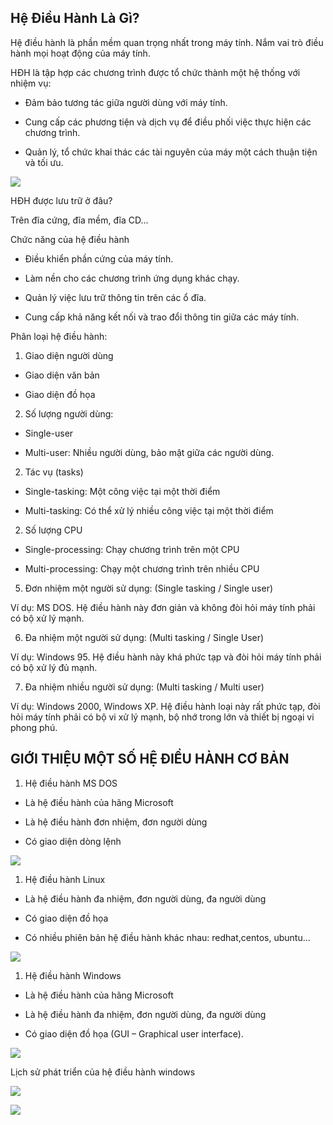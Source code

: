 ## Hệ Điều Hành Là Gì?

Hệ điều hành là phần mềm quan trọng nhất trong máy tính. Nắm vai trò
điều hành mọi hoạt động của máy tính.

HĐH là tập hợp các chương trình được tổ chức thành một hệ thống với
nhiệm vụ:

- Đảm bảo tương tác giữa người dùng với máy tính.

- Cung cấp các phương tiện và dịch vụ để điều phối việc thực hiện các
chương trình.

- Quản lý, tổ chức khai thác các tài nguyên của máy một cách thuận
tiện và tối ưu.

![](media/image1.png)

HĐH được lưu trữ ở đâu?

Trên đĩa cứng, đĩa mềm, đĩa CD…

Chức năng của hệ điều hành

- Điều khiển phần cứng của máy tính.

- Làm nền cho các chương trình ứng dụng khác chạy.

- Quản lý việc lưu trữ thông tin trên các ổ đĩa.

- Cung cấp khả năng kết nối và trao đổi thông tin giữa các máy tính.

Phân loại hệ điều hành:

1. Giao diện người dùng

- Giao diện văn bản

- Giao diện đồ họa

2.  Số lượng người dùng:

- Single-user

- Multi-user: Nhiều người dùng, bảo mật giữa các người dùng.

2.  Tác vụ (tasks)

- Single-tasking: Một công việc tại một thời điểm

- Multi-tasking: Có thể xử lý nhiều công việc tại một thời điểm

2.  Số lượng CPU

- Single-processing: Chạy chương trình trên một CPU

- Multi-processing: Chạy một chương trình trên nhiều CPU

5. Đơn nhiệm một người sử dụng: (Single tasking / Single user)

Ví dụ: MS DOS. Hệ điều hành này đơn giản và không đòi hỏi máy tính phải
có bộ xử lý mạnh.

6.  Đa nhiệm một người sử dụng: (Multi tasking / Single User)

Ví dụ: Windows 95. Hệ điều hành này khá phức tạp và đòi hỏi máy tính
phải có bộ xử lý đủ mạnh.

7.  Đa nhiệm nhiều người sử dụng: (Multi tasking / Multi user)

Ví dụ: Windows 2000, Windows XP. Hệ điều hành loại này rất phức tạp, đòi
hỏi máy tính phải có bộ vi xử lý mạnh, bộ nhớ trong lớn và thiết bị
ngoại vi phong phú.

## GIỚI THIỆU MỘT SỐ HỆ ĐIỀU HÀNH CƠ BẢN

1.  Hệ điều hành MS DOS

- Là hệ điều hành của hãng Microsoft

- Là hệ điều hành đơn nhiệm, đơn người dùng

- Có giao diện dòng lệnh

![](media/image2.png)

1.  Hệ điều hành Linux

- Là hệ điều hành đa nhiệm, đơn người dùng, đa người dùng

- Có giao diện đồ họa

- Có nhiều phiên bản hệ điều hành khác nhau: redhat,centos, ubuntu...

![](media/image3.png)

1.  Hệ điều hành Windows

- Là hệ điều hành của hãng Microsoft

- Là hệ điều hành đa nhiệm, đơn người dùng, đa người dùng

- Có giao diện đồ họa (GUI – Graphical user interface).

![](media/image4.png)

Lịch sử phát triển của hệ điều hành windows

![](media/image5.png)

![](media/image6.png)

